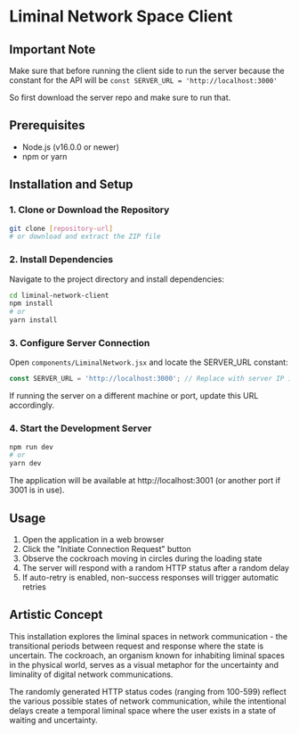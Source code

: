 # Liminal Network Space Client

## Important Note

Make sure that before running the client side to run the server because the constant for the API will be `const SERVER_URL = 'http://localhost:3000'`

So first download the server repo and make sure to run that.

## Prerequisites

* Node.js (v16.0.0 or newer)
* npm or yarn

## Installation and Setup

### 1. Clone or Download the Repository

```bash
git clone [repository-url]
# or download and extract the ZIP file
```

### 2. Install Dependencies

Navigate to the project directory and install dependencies:

```bash
cd liminal-network-client
npm install
# or
yarn install
```

### 3. Configure Server Connection

Open `components/LiminalNetwork.jsx` and locate the SERVER_URL constant:

```javascript
const SERVER_URL = 'http://localhost:3000'; // Replace with server IP if needed
```

If running the server on a different machine or port, update this URL accordingly.

### 4. Start the Development Server

```bash
npm run dev
# or
yarn dev
```

The application will be available at http://localhost:3001 (or another port if 3001 is in use).

## Usage

1. Open the application in a web browser
2. Click the "Initiate Connection Request" button
3. Observe the cockroach moving in circles during the loading state
4. The server will respond with a random HTTP status after a random delay
5. If auto-retry is enabled, non-success responses will trigger automatic retries

## Artistic Concept

This installation explores the liminal spaces in network communication - the transitional periods between request and response where the state is uncertain. The cockroach, an organism known for inhabiting liminal spaces in the physical world, serves as a visual metaphor for the uncertainty and liminality of digital network communications.

The randomly generated HTTP status codes (ranging from 100-599) reflect the various possible states of network communication, while the intentional delays create a temporal liminal space where the user exists in a state of waiting and uncertainty.
